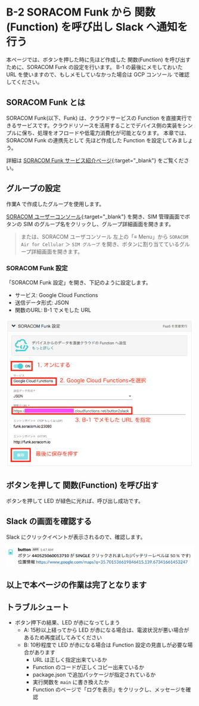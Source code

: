 # B-2 SORACOM Funk から 関数(Function) を呼び出し Slack へ通知を行う

本ページでは、ボタンを押した時に先ほど作成した 関数(Function) を呼び出すために、SORACOM Funk の設定を行います。
B-1 の最後にメモしておいた URL を使いますので、もしメモしていなかった場合は GCP コンソール で確認してください。

## SORACOM Funk とは

SORACOM Funk(以下、Funk) は、クラウドサービスの Function を直接実行できるサービスです。クラウドリソースを活用することでデバイス側の実装をシンプルに保ち、処理をオフロードや低電力消費化が可能となります。
本章では、SORACOM Funk の連携先として 先ほど作成した Function を設定してみましょう。

詳細は [SORACOM Funk サービス紹介ページ](https://soracom.jp/services/funk/){:target="_blank"} をご覧ください。

## グループの設定
作業A で作成したグループを使用します。

[SORACOM ユーザーコンソール](https://console.soracom.io/){:target="_blank"} を開き、SIM 管理画面でボタンの SIM のグループ名をクリックし、グループ詳細画面を開きます。
> または、SORACOM ユーザコンソール 左上の「≡ Menu」から `SORACOM Air for Cellular` ＞ `SIM グループ` を開き、ボタンに割り当てているグループ詳細画面を開きます。

### SORACOM Funk 設定
「SORACOM Funk 設定」を開き、下記のように設定します。

- サービス: Google Cloud Functions
- 送信データ形式: JSON
- 関数のURL: B-1 でメモした URL

![Funk](images/soracom-funk.png)

## ボタンを押して 関数(Function) を呼び出す

ボタンを押して LED が緑色に光れば、呼び出し成功です。

## Slack の画面を確認する
Slack にクリックイベントが表示されるので、確認します。

![Slack](images/slack.png)

## 以上で本ページの作業は完了となります

## トラブルシュート

* ボタン押下の結果、LED が赤になってしまう
    * A: 15秒以上経ってから LED が赤になる場合は、電波状況が悪い場合があるため再度試してみてください
    * B: 10秒程度で LED が赤になる場合は Function 設定の見直しが必要な場合があります
        * URL は正しく指定出来ているか
        * Function のコードが正しくコピー出来ているか
        * package.json で追加パッケージが指定されているか
        * 実行関数を `main` に書き換えたか
        * Function のページで「ログを表示」をクリックし、メッセージを確認